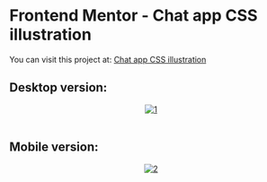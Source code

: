 # Frontend Mentor - Chat app CSS illustration

You can visit this project at: <a href="https://matiasmass.github.io/chat.github.io/" target="_blank">Chat app CSS illustration</a>

## Desktop version:
<p align="center">
<a href="https://postimg.cc/Tp6Rf0z9" target="_blank"><img src="https://i.postimg.cc/bNGd0FLK/1.png" alt="1"/></a><br/><br/>

</p>

## Mobile version:
<p align="center">
<a href="https://postimg.cc/vctGB9Md" target="_blank"><img src="https://i.postimg.cc/7YphKMWb/2.png" alt="2"/></a><br/><br/>

</p>
